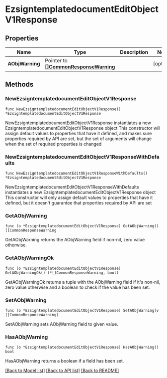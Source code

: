# EzsigntemplatedocumentEditObjectV1Response

## Properties

Name | Type | Description | Notes
------------ | ------------- | ------------- | -------------
**AObjWarning** | Pointer to [**[]CommonResponseWarning**](CommonResponseWarning.md) |  | [optional] 

## Methods

### NewEzsigntemplatedocumentEditObjectV1Response

`func NewEzsigntemplatedocumentEditObjectV1Response() *EzsigntemplatedocumentEditObjectV1Response`

NewEzsigntemplatedocumentEditObjectV1Response instantiates a new EzsigntemplatedocumentEditObjectV1Response object
This constructor will assign default values to properties that have it defined,
and makes sure properties required by API are set, but the set of arguments
will change when the set of required properties is changed

### NewEzsigntemplatedocumentEditObjectV1ResponseWithDefaults

`func NewEzsigntemplatedocumentEditObjectV1ResponseWithDefaults() *EzsigntemplatedocumentEditObjectV1Response`

NewEzsigntemplatedocumentEditObjectV1ResponseWithDefaults instantiates a new EzsigntemplatedocumentEditObjectV1Response object
This constructor will only assign default values to properties that have it defined,
but it doesn't guarantee that properties required by API are set

### GetAObjWarning

`func (o *EzsigntemplatedocumentEditObjectV1Response) GetAObjWarning() []CommonResponseWarning`

GetAObjWarning returns the AObjWarning field if non-nil, zero value otherwise.

### GetAObjWarningOk

`func (o *EzsigntemplatedocumentEditObjectV1Response) GetAObjWarningOk() (*[]CommonResponseWarning, bool)`

GetAObjWarningOk returns a tuple with the AObjWarning field if it's non-nil, zero value otherwise
and a boolean to check if the value has been set.

### SetAObjWarning

`func (o *EzsigntemplatedocumentEditObjectV1Response) SetAObjWarning(v []CommonResponseWarning)`

SetAObjWarning sets AObjWarning field to given value.

### HasAObjWarning

`func (o *EzsigntemplatedocumentEditObjectV1Response) HasAObjWarning() bool`

HasAObjWarning returns a boolean if a field has been set.


[[Back to Model list]](../README.md#documentation-for-models) [[Back to API list]](../README.md#documentation-for-api-endpoints) [[Back to README]](../README.md)


